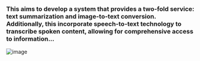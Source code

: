 ### This aims to develop a system that provides a two-fold service: text summarization and image-to-text conversion. Additionally, this incorporate speech-to-text technology to transcribe spoken content, allowing for comprehensive access to information...

![image](https://github.com/mohansaidinesh/summarize/assets/85325733/c8afa2e6-61f9-4e5b-9265-2a34201f9661)
